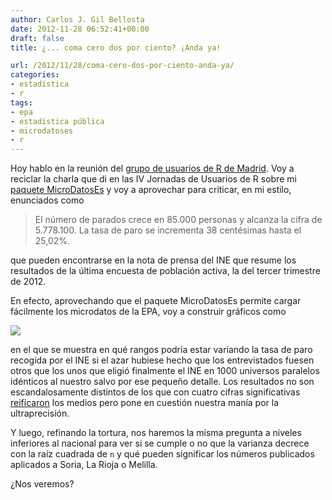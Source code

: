 ```yaml
---
author: Carlos J. Gil Bellosta
date: 2012-11-28 06:52:41+00:00
draft: false
title: ¿... coma cero dos por ciento? ¡Anda ya!

url: /2012/11/28/coma-cero-dos-por-ciento-anda-ya/
categories:
- estadística
- r
tags:
- epa
- estadística pública
- microdatoses
- r
---
```


Hoy hablo en la reunión del [grupo de usuarios de R de Madrid](http://r-es.org/tiki-index.php?page=Grupo%20de%20Inter%C3%A9s%20Local%20de%20Madrid%20-%20GIL%20Madrid). Voy a reciclar la charla que di en las IV Jornadas de Usuarios de R sobre mi [paquete MicroDatosEs](http://www.datanalytics.com/2012/08/03/el-paquete-microdataes-para-microdatos-publicos/) y voy a aprovechar para criticar, en mi estilo, enunciados como

>El número de parados crece en 85.000 personas y alcanza la cifra de 5.778.100. La tasa de paro se incrementa 38 centésimas hasta el 25,02%.

que pueden encontrarse en la nota de prensa del INE que resume los resultados de la última encuesta de población activa, la del tercer trimestre de 2012.

En efecto, aprovechando que el paquete MicroDatosEs permite cargar fácilmente los microdatos de la EPA, voy a construir gráficos como

[![](/wp-uploads/2012/11/variabilidad_tasa_paro-300x224.png)
](/wp-uploads/2012/11/variabilidad_tasa_paro.png)

en el que se muestra en qué rangos podría estar variando la tasa de paro recogida por el INE si el azar hubiese hecho que los entrevistados fuesen otros que los unos que eligió finalmente el INE en 1000 universos paralelos idénticos al nuestro salvo por ese pequeño detalle. Los resultados no son escandalosamente distintos de los que con cuatro cifras significativas [reificaron](http://www.datanalytics.com/2010/03/21/la-varianza-y-cifras-macroeconomicas/) los medios pero pone en cuestión nuestra manía por la ultraprecisión.

Y luego, refinando la tortura, nos haremos la misma pregunta a niveles inferiores al nacional para ver si se cumple o no que la varianza decrece con la raíz cuadrada de `n` y qué pueden significar los números publicados aplicados a Soria, La Rioja o Melilla.

¿Nos veremos?
